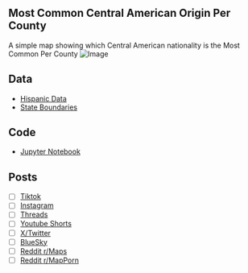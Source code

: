 ## Most Common Central American Origin Per County
A simple map showing which Central American nationality is the Most Common Per County
![Image](https://drive.google.com/uc?export=view&id=)

## Data
* [Hispanic Data](https://data.census.gov/table/ACSDT5Y2023.B03001)
* [State Boundaries](https://www.census.gov/geographies/mapping-files/time-series/geo/carto-boundary-file.html)

## Code
* [Jupyter Notebook](FormatData.ipynb)

## Posts
- [ ] [Tiktok]()
- [ ] [Instagram]()
- [ ] [Threads]()
- [ ] [Youtube Shorts]()
- [ ] [X/Twitter]()
- [ ] [BlueSky]()
- [ ] [Reddit r/Maps]()
- [ ] [Reddit r/MapPorn]()
